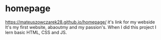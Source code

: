 # homepage
https://mateuszowczarek28.github.io/homepage/ it's link for my webside
It's my first website, abaoutmy and my passion's.
When I did this project I lern basic HTML, CSS and JS.


